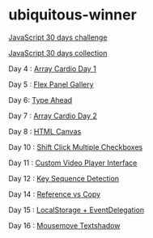 # ubiquitous-winner
[JavaScript 30 days challenge](https://github.com/wesbos/JavaScript30)

[JavaScript 30 days collection](https://codepen.io/collection/XdvNLQ/)

Day 4 : [Array Cardio Day 1](https://repl.it/@kartikadur/VelvetyExcitedPerl)

Day 5 : [Flex Panel Gallery](https://codepen.io/kartikadur/pen/ZxqzYJ)

Day 6: [Type Ahead](https://codepen.io/kartikadur/pen/rdqoyx)

Day 7 : [Array Cardio Day 2](https://repl.it/@kartikadur/RuddyScentedEquations)

Day 8 : [HTML Canvas](https://codepen.io/kartikadur/pen/OvamGN)

Day 10 : [Shift Click Multiple Checkboxes](https://codepen.io/kartikadur/pen/dmQrrM)

Day 11 : [Custom Video Player Interface](https://codepen.io/kartikadur/pen/qoLpJR)

Day 12 : [Key Sequence Detection](https://codepen.io/kartikadur/pen/KoJqLQ)

Day 14 : [Reference vs Copy](https://repl.it/@kartikadur/DownrightThinRar)

Day 15 : [LocalStorage + EventDelegation](https://codepen.io/kartikadur/pen/EEJLye)

Day 16 : [Mousemove Textshadow](https://codepen.io/kartikadur/pen/VXJjPM)
